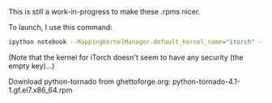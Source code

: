 
This is still a work-in-progress to make these .rpms nicer.  

To launch, I use this command:

```bash
ipython notebook --MappingKernelManager.default_kernel_name="itorch" --Session.key=''
```

(Note that the kernel for iTorch doesn't seem to have any security (the empty key)...)

Download python-tornado from ghettoforge.org:
  python-tornado-4.1-1.gf.el7.x86_64.rpm

